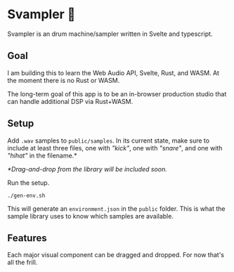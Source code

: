 # Svampler 🥁

Svampler is an drum machine/sampler written in Svelte and typescript.

## Goal

I am building this to learn the Web Audio API, Svelte, Rust, and WASM. At the moment there is no Rust or WASM.

The long-term goal of this app is to be an in-browser production studio that can handle additional DSP via Rust+WASM.

## Setup

Add `.wav` samples to `public/samples`. In its current state, make sure to include at least three files, one with _"kick"_, one with _"snare"_, and one with _"hihat"_ in the filename.*

_*Drag-and-drop from the library will be included soon._

Run the setup.
```shell
./gen-env.sh
```

This will generate an `environment.json` in the `public` folder. This is what the sample library uses to know which samples are available.

## Features

Each major visual component can be dragged and dropped. For now that's all the frill.